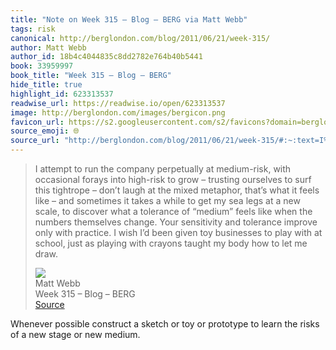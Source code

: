 ```yaml
---
title: "Note on Week 315 – Blog – BERG via Matt Webb"
tags: risk
canonical: http://berglondon.com/blog/2011/06/21/week-315/
author: Matt Webb
author_id: 18b4c4044835c8dd2782e764b40b5441
book: 33959997
book_title: "Week 315 – Blog – BERG"
hide_title: true
highlight_id: 623313537
readwise_url: https://readwise.io/open/623313537
image: http://berglondon.com/images/bergicon.png
favicon_url: https://s2.googleusercontent.com/s2/favicons?domain=berglondon.com
source_emoji: 🌐
source_url: "http://berglondon.com/blog/2011/06/21/week-315/#:~:text=I%20attempt%20to,let%20me%20draw."
---
```


> I attempt to run the company perpetually at medium-risk, with occasional forays into high-risk to grow – trusting ourselves to surf this tightrope – don’t laugh at the mixed metaphor, that’s what it feels like – and sometimes it takes a while to get my sea legs at a new scale, to discover what a tolerance of “medium” feels like when the numbers themselves change. Your sensitivity and tolerance improve only with practice. I wish I’d been given toy businesses to play with at school, just as playing with crayons taught my body how to let me draw.
> <div class="quoteback-footer"><div class="quoteback-avatar"><img class="mini-favicon" src="https://s2.googleusercontent.com/s2/favicons?domain=berglondon.com"></div><div class="quoteback-metadata"><div class="metadata-inner"><span style="display:none">FROM:</span><div aria-label="Matt Webb" class="quoteback-author"> Matt Webb</div><div aria-label="Week 315 – Blog – BERG" class="quoteback-title"> Week 315 – Blog – BERG</div></div></div><div class="quoteback-backlink"><a target="_blank" aria-label="go to the full text of this quotation" rel="noopener" href="http://berglondon.com/blog/2011/06/21/week-315/#:~:text=I%20attempt%20to,let%20me%20draw." class="quoteback-arrow"> Source</a></div></div>

Whenever possible construct a sketch or toy or prototype to learn the risks of a new stage or new medium. 